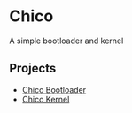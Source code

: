 # Chico
A simple bootloader and kernel
## Projects
- [Chico Bootloader](https://github.com/chico-kernel/bootloader)
- [Chico Kernel](https://github.com/chico-kernel/chico)